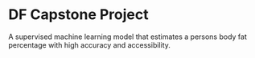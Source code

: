 # DF Capstone Project
 A supervised machine learning model that estimates a persons body fat percentage with high accuracy and accessibility. 
